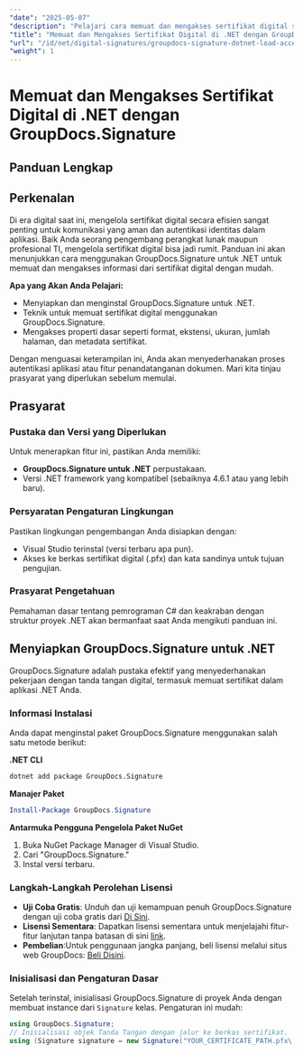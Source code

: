 ```yaml
---
"date": "2025-05-07"
"description": "Pelajari cara memuat dan mengakses sertifikat digital secara efisien menggunakan GroupDocs.Signature untuk .NET. Tingkatkan fitur keamanan aplikasi Anda dengan panduan langkah demi langkah ini."
"title": "Memuat dan Mengakses Sertifikat Digital di .NET dengan GroupDocs.Signature&#58; Panduan Lengkap"
"url": "/id/net/digital-signatures/groupdocs-signature-dotnet-load-access-digital-certificates/"
"weight": 1
---
```


# Memuat dan Mengakses Sertifikat Digital di .NET dengan GroupDocs.Signature
## Panduan Lengkap

## Perkenalan
Di era digital saat ini, mengelola sertifikat digital secara efisien sangat penting untuk komunikasi yang aman dan autentikasi identitas dalam aplikasi. Baik Anda seorang pengembang perangkat lunak maupun profesional TI, mengelola sertifikat digital bisa jadi rumit. Panduan ini akan menunjukkan cara menggunakan GroupDocs.Signature untuk .NET untuk memuat dan mengakses informasi dari sertifikat digital dengan mudah.

**Apa yang Akan Anda Pelajari:**
- Menyiapkan dan menginstal GroupDocs.Signature untuk .NET.
- Teknik untuk memuat sertifikat digital menggunakan GroupDocs.Signature.
- Mengakses properti dasar seperti format, ekstensi, ukuran, jumlah halaman, dan metadata sertifikat.

Dengan menguasai keterampilan ini, Anda akan menyederhanakan proses autentikasi aplikasi atau fitur penandatanganan dokumen. Mari kita tinjau prasyarat yang diperlukan sebelum memulai.

## Prasyarat
### Pustaka dan Versi yang Diperlukan
Untuk menerapkan fitur ini, pastikan Anda memiliki:
- **GroupDocs.Signature untuk .NET** perpustakaan.
- Versi .NET framework yang kompatibel (sebaiknya 4.6.1 atau yang lebih baru).

### Persyaratan Pengaturan Lingkungan
Pastikan lingkungan pengembangan Anda disiapkan dengan:
- Visual Studio terinstal (versi terbaru apa pun).
- Akses ke berkas sertifikat digital (.pfx) dan kata sandinya untuk tujuan pengujian.

### Prasyarat Pengetahuan
Pemahaman dasar tentang pemrograman C# dan keakraban dengan struktur proyek .NET akan bermanfaat saat Anda mengikuti panduan ini. 

## Menyiapkan GroupDocs.Signature untuk .NET
GroupDocs.Signature adalah pustaka efektif yang menyederhanakan pekerjaan dengan tanda tangan digital, termasuk memuat sertifikat dalam aplikasi .NET Anda.

### Informasi Instalasi
Anda dapat menginstal paket GroupDocs.Signature menggunakan salah satu metode berikut:

**.NET CLI**
```bash
dotnet add package GroupDocs.Signature
```

**Manajer Paket**
```powershell
Install-Package GroupDocs.Signature
```

**Antarmuka Pengguna Pengelola Paket NuGet**
1. Buka NuGet Package Manager di Visual Studio.
2. Cari "GroupDocs.Signature."
3. Instal versi terbaru.

### Langkah-Langkah Perolehan Lisensi
- **Uji Coba Gratis**: Unduh dan uji kemampuan penuh GroupDocs.Signature dengan uji coba gratis dari [Di Sini](https://releases.groupdocs.com/signature/net/).
- **Lisensi Sementara**: Dapatkan lisensi sementara untuk menjelajahi fitur-fitur lanjutan tanpa batasan di sini [link](https://purchase.groupdocs.com/temporary-license/).
- **Pembelian**:Untuk penggunaan jangka panjang, beli lisensi melalui situs web GroupDocs: [Beli Disini](https://purchase.groupdocs.com/buy).

### Inisialisasi dan Pengaturan Dasar
Setelah terinstal, inisialisasi GroupDocs.Signature di proyek Anda dengan membuat instance dari `Signature` kelas. Pengaturan ini mudah:

```csharp
using GroupDocs.Signature;
// Inisialisasi objek Tanda Tangan dengan jalur ke berkas sertifikat.
using (Signature signature = new Signature("YOUR_CERTIFICATE_PATH.pfx\